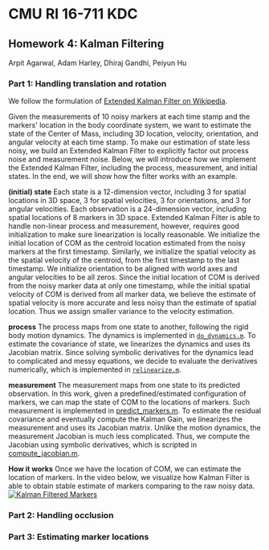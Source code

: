 # CMU RI 16-711 KDC 
## Homework 4: Kalman Filtering 
Arpit Agarwal, Adam Harley, Dhiraj Gandhi, Peiyun Hu

### Part 1: Handling translation and rotation

We follow the formulation of [Extended Kalman Filter on Wikipedia](https://en.wikipedia.org/wiki/Extended_Kalman_filter). 

Given the measurements of 10 noisy markers at each time stamp and the markers' location in the body coordinate system, we want to estimate the state of the Center of Mass, including 3D location, velocity, orientation, and angular velocity at each time stamp. To make our estimation of state less noisy, we build an Extended Kalman Filter to explicitly factor out process noise and measurement noise. Below, we will introduce how we implement the Extended Kalman Filter, including the process, measurement, and initial states. In the end, we will show how the filter works with an example. 

**(initial) state** Each state is a 12-dimension vector, including 3 for spatial locations in 3D space, 3 for spatial velocities, 3 for orientations, and 3 for angular velocities. Each observation is a 24-dimension vector, including spatial locations of 8 markers in 3D space. Extended Kalman Filter is able to handle non-linear process and measurement, however, requires good initialization to make sure linearization is locally reasonable. We initialize the initial location of COM as the centroid location estimated from the noisy markers at the first timestamp. Similarly, we initialize the spatial velocity as the spatial velocity of the centroid, from the first timestamp to the last timestamp. We initialize orientation to be aligned with world axes and angular velocities to be all zeros. Since the initial location of COM is derived from the noisy marker data at only one timestamp, while the initial spatial velocity of COM is derived from all marker data, we believe the estimate of spatial velocity is more accurate and less noisy than the estimate of spatial location. Thus we assign smaller variance to the velocity estimation. 

**process** The process maps from one state to another, following the rigid body motion dynamics. The dynamics is implemented in [`do_dynamics.m`](https://github.com/peiyunh/kalman_filter/blob/master/do_dynamics.m). To estimate the covariance of state, we linearizes the dynamics and uses its Jacobian matrix. Since solving symbolic derivatives for the dynamics lead to complicated and messy equations, we decide to evaluate the derivatives numerically, which is implemented in [`relinearize.m`](https://github.com/peiyunh/kalman_filter/blob/master/relinearize.m). 

**measurement** The measurement maps from one state to its predicted observation. In this work, given a predefined/estimated configuration of markers, we can map the state of COM to the locations of markers. Such measurement is implemented in [predict_markers.m](https://github.com/peiyunh/kalman_filter/blob/master/predict_markers.m). To estimate the residual covariance and eventually compute the Kalman Gain, we linearizes the measurement and uses its Jacobian matrix. Unlike the motion dynamics, the measurement Jacobian is much less complicated. Thus, we compute the Jacobian using symbolic derivatives, which is scripted in [compute_jacobian.m](https://github.com/peiyunh/kalman_filter/blob/master/compute_jacobian.m). 

**How it works** Once we have the location of COM, we can estimate the location of markers. In the video below, we visualize how Kalman Filter is able to obtain stable estimate of markers comparing to the raw noisy data. 
[![Kalman Filtered Markers](https://img.youtube.com/vi/PUa98uWgXPY/0.jpg)](https://www.youtube.com/watch?v=PUa98uWgXPY)


### Part 2: Handling occlusion 

### Part 3: Estimating marker locations
